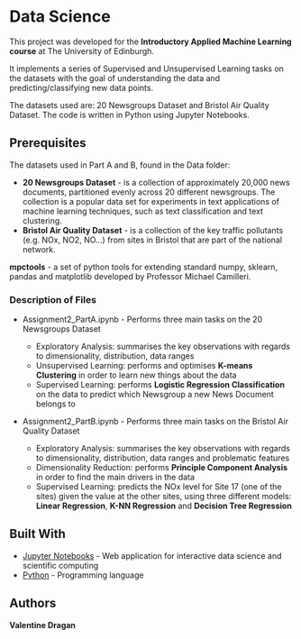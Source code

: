 # Data Science

This project was developed for the **Introductory Applied Machine Learning course** at The University of Edinburgh.

It implements a series of Supervised and Unsupervised Learning tasks on the datasets with the goal of understanding the data and predicting/classifying new data points.

The datasets used are: 20 Newsgroups Dataset and Bristol Air Quality Dataset. The code is written in Python using Jupyter Notebooks.

## Prerequisites

The datasets used in Part A and B, found in the Data folder:
* **20 Newsgroups Dataset** - is a collection of approximately 20,000 news documents, partitioned evenly across 20 different newsgroups. The collection is a popular data set for experiments in text applications of machine learning techniques, such as text classification and text clustering.
* **Bristol Air Quality Dataset** - is a collection of the key traffic pollutants (e.g. NOx, NO2, NO...) from sites in Bristol that are part of the national network.

**mpctools** - a set of python tools for extending standard numpy, sklearn, pandas and matplotlib developed by Professor Michael Camilleri.

### Description of Files

* Assignment2_PartA.ipynb - Performs three main tasks on the 20 Newsgroups Dataset
  * Exploratory Analysis: summarises the key observations with regards to dimensionality, distribution, data ranges
  * Unsupervised Learning: performs and optimises **K-means Clustering** in order to learn new things about the data
  * Supervised Learning: performs **Logistic Regression Classification** on the data to predict which Newsgroup a new News Document belongs to

* Assignment2_PartB.ipynb - Performs three main tasks on the Bristol Air Quality Dataset
  * Exploratory Analysis: summarises the key observations with regards to dimensionality, distribution, data ranges and problematic features
  * Dimensionality Reduction: performs **Principle Component Analysis** in order to find the main drivers in the data 
  * Supervised Learning: predicts the NOx level for Site 17 (one of the sites) given the value at the other sites, using three different models: **Linear Regression**, **K-NN Regression** and **Decision Tree Regression**


## Built With

* [Jupyter Notebooks](https://jupyter.org/) - Web application for interactive data science and scientific computing
* [Python](https://www.python.org/) - Programming language

## Authors
**Valentine Dragan**
